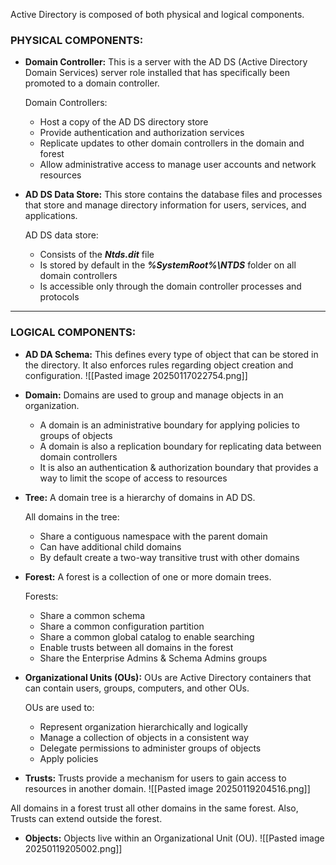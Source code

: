 Active Directory is composed of both physical and logical components.

### PHYSICAL COMPONENTS:

- **Domain Controller:** This is a server with the AD DS (Active Directory Domain Services) server role installed that has specifically been promoted to a domain controller. 

	Domain Controllers:
	- Host a copy of the AD DS directory store
	- Provide authentication and authorization services
	- Replicate updates to other domain controllers in the domain and forest
	- Allow administrative access to manage user accounts and network resources

- **AD DS Data Store:** This store contains the database files and processes that store and manage directory information for users, services, and applications.

	AD DS data store:
	- Consists of the **_Ntds.dit_** file
	- Is stored by default in the **_%SystemRoot%\NTDS_** folder on all domain controllers
	- Is accessible only through the domain controller processes and protocols
***
### LOGICAL COMPONENTS:

- **AD DA Schema:** This defines every type of object that can be stored in the directory. It also enforces rules regarding object creation and configuration. 
![[Pasted image 20250117022754.png]]

- **Domain:** Domains are used to group and manage objects in an organization.

	- A domain is an administrative boundary for applying policies to groups of objects
	- A domain is also a replication boundary for replicating data between domain controllers
	- It is also an authentication & authorization boundary that provides a way to limit the scope of access to resources

- **Tree:** A domain tree is a hierarchy of domains in AD DS.

	All domains in the tree:
	- Share a contiguous namespace with the parent domain
	- Can have additional child domains
	- By default create a two-way transitive trust with other domains

- **Forest:** A forest is a collection of one or more domain trees.

	Forests:
	- Share a common schema
	- Share a common configuration partition
	- Share a common global catalog to enable searching
	- Enable trusts between all domains in the forest
	- Share the Enterprise Admins & Schema Admins groups

- **Organizational Units (OUs):** OUs are Active Directory containers that can contain users, groups, computers, and other OUs.

	OUs are used to:
	- Represent organization hierarchically and logically
	- Manage a collection of objects in a consistent way
	- Delegate permissions to administer groups of objects
	- Apply policies

- **Trusts:** Trusts provide a mechanism for users to gain access to resources in another domain.
![[Pasted image 20250119204516.png]]

All domains in a forest trust all other domains in the same forest. Also, Trusts can extend outside the forest.

- **Objects:** Objects live within an Organizational Unit (OU).
![[Pasted image 20250119205002.png]]

